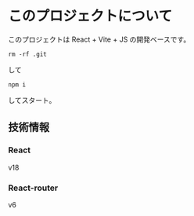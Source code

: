 # このプロジェクトについて

このプロジェクトは React + Vite + JS の開発ベースです。

```
rm -rf .git
```

して

```
npm i
```

してスタート。

## 技術情報

### React

v18

### React-router

v6
